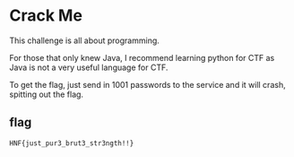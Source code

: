 # Crack Me

This challenge is all about programming.

For those that only knew Java, I recommend learning python for CTF as Java is not a very useful language for CTF.

To get the flag, just send in 1001 passwords to the service and it will crash, spitting out the flag.

## flag

`HNF{just_pur3_brut3_str3ngth!!}`

